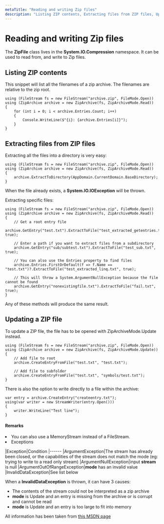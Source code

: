 ```yaml
---
metaTitle: "Reading and writing Zip files"
description: "Listing ZIP contents, Extracting files from ZIP files, Updating a ZIP file"
---
```


# Reading and writing Zip files


The **ZipFile** class lives in the **System.IO.Compression** namespace. It can be used to read from, and write to Zip files.



## Listing ZIP contents


This snippet will list all the filenames of a zip archive. The filenames are relative to the zip root.

```dotnet
using (FileStream fs = new FileStream("archive.zip", FileMode.Open))
using (ZipArchive archive = new ZipArchive(fs, ZipArchiveMode.Read))
{
    for (int i = 0; i < archive.Entries.Count; i++)
    {
        Console.WriteLine($"{i}: {archive.Entries[i]}");
    }
}

```



## Extracting files from ZIP files


Extracting all the files into a directory is very easy:

```dotnet
using (FileStream fs = new FileStream("archive.zip", FileMode.Open))
using (ZipArchive archive = new ZipArchive(fs, ZipArchiveMode.Read))
{
    archive.ExtractToDirectory(AppDomain.CurrentDomain.BaseDirectory);
}

```

When the file already exists, a **System.IO.IOException** will be thrown.

Extracting specific files:

```dotnet
using (FileStream fs = new FileStream("archive.zip", FileMode.Open))
using (ZipArchive archive = new ZipArchive(fs, ZipArchiveMode.Read))
{
    // Get a root entry file
    archive.GetEntry("test.txt").ExtractToFile("test_extracted_getentries.txt", true);

    // Enter a path if you want to extract files from a subdirectory
    archive.GetEntry("sub/subtest.txt").ExtractToFile("test_sub.txt", true);

    // You can also use the Entries property to find files
    archive.Entries.FirstOrDefault(f => f.Name == "test.txt")?.ExtractToFile("test_extracted_linq.txt", true);

    // This will throw a System.ArgumentNullException because the file cannot be found
    archive.GetEntry("nonexistingfile.txt").ExtractToFile("fail.txt", true);
}

```

Any of these methods will produce the same result.



## Updating a ZIP file


To update a ZIP file, the file has to be opened with ZipArchiveMode.Update instead.

```dotnet
using (FileStream fs = new FileStream("archive.zip", FileMode.Open))
using (ZipArchive archive = new ZipArchive(fs, ZipArchiveMode.Update))
{
    // Add file to root
    archive.CreateEntryFromFile("test.txt", "test.txt");

    // Add file to subfolder
    archive.CreateEntryFromFile("test.txt", "symbols/test.txt");
}

```

There is also the option to write directly to a file within the archive:

```dotnet
var entry = archive.CreateEntry("createentry.txt");
using(var writer = new StreamWriter(entry.Open()))
{
    writer.WriteLine("Test line");
}

```



#### Remarks


<li>
You can also use a MemoryStream instead of a FileStream.
</li>
<li>
Exceptions
</li>

|Exception|Condition
|------
|ArgumentException|The stream has already been closed, or the capabilities of the stream does not match the mode (eg: trying to write to a read only stream)
|ArgumentNullException|input **stream** is null
|ArgumentOutOfRangeException|**mode** has an invalid value
|InvalidDataException|See list below

When a **InvalidDataException** is thrown, it can have 3 causes:

- The contents of the stream could not be interpreted as a zip archive
- **mode** is Update and an entry is missing from the archive or is corrupt and cannot be read
- **mode** is Update and an entry is too large to fit into memory

All information has been taken from [this MSDN page](https://msdn.microsoft.com/en-us/library/system.io.compression.ziparchive(v=vs.110).aspx)

